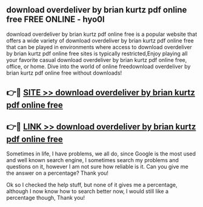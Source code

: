 ## download overdeliver by brian kurtz pdf online free FREE ONLINE - hyo0l

download overdeliver by brian kurtz pdf online free is a popular website that offers a wide variety of download overdeliver by brian kurtz pdf online free that can be played in environments where access to download overdeliver by brian kurtz pdf online free sites is typically restricted,Enjoy playing all your favorite casual download overdeliver by brian kurtz pdf online free, office, or home. Dive into the world of online freedownload overdeliver by brian kurtz pdf online free without downloads!

## 👉🔴 [SITE >> download overdeliver by brian kurtz pdf online free](http://news.freeplayer.one?title=download_overdeliver_by_brian_kurtz_pdf_online_free&ref=FRRE)

## 👉🔴 [LINK >> download overdeliver by brian kurtz pdf online free](http://news.freeplayer.one?title=download_overdeliver_by_brian_kurtz_pdf_online_free&ref=FREE)

Sometimes in life, I have problems, we all do, since Google is the most used and well known search engine, I sometimes search my problems and questions on it, however I am not sure how reliable is it. Can you give me the answer on a percentage? Thank you!

Ok so I checked the help stuff, but none of it gives me a percentage, although I now know how to search better now, I would still like a percentage though, Thank you!